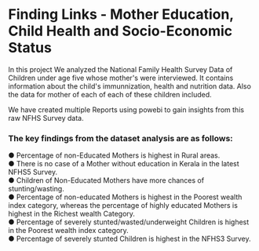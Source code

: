 # Finding Links - Mother Education, Child Health and Socio-Economic Status

In this project We analyzed the National Family Health Survey Data of Children under age five whose mother's were interviewed.
It contains information about the child's immunnization, health and nutrition data. Also the data for mother of each of each of these children included.

We have created multiple Reports using powebi to gain insights from this raw NFHS Survey data.
### The key findings from the dataset analysis are as follows:
● Percentage of non-Educated Mothers is highest in Rural areas.  
● There is no case of a Mother without education in Kerala in the latest NFHS5 Survey.  
● Children of Non-Educated Mothers have more chances of stunting/wasting.  
● Percentage of non-educated Mothers is highest in the Poorest wealth index category, whereas the percentage of highly educated Mothers is highest in the Richest wealth Category.  
● Percentage of severely stunted/wasted/underweight Children is highest in the Poorest wealth index category.  
● Percentage of severely stunted Children is highest in the NFHS3 Survey.  
